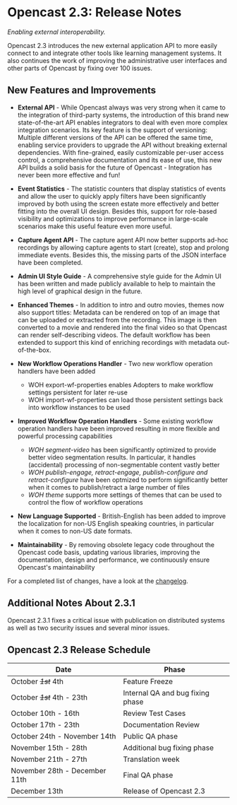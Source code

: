 Opencast 2.3: Release Notes
===========================

*Enabling external interoperability.*

Opencast 2.3 introduces the new external application API to more easily connect to and integrate other tools like
learning management systems. It also continues the work of improving the administrative user interfaces and other parts
of Opencast by fixing over 100 issues.


New Features and Improvements
-----------------------------

- **External API** - While Opencast always was very strong when it came to the integration of third-party systems,
    the introduction of this brand new state-of-the-art API enables integrators to deal with even more complex
    integration scenarios. Its key feature is the support of versioning: Multiple different versions of the API can be
    offered the same time, enabling service providers to upgrade the API without breaking external dependencies. With
    fine-grained, easily customizable per-user access control, a comprehensive documentation and its ease of use, this
    new API builds a solid basis for the future of Opencast - Integration has never been more effective and fun!

- **Event Statistics** - The statistic counters that display statistics of events and allow the user to quickly apply
    filters have been significantly improved by both using the screen estate more effectively and better fitting into
    the overall UI design. Besides this, support for role-based visibility and optimizations to improve performance in
    large-scale scenarios make this useful feature even more useful.

- **Capture Agent API** - The capture agent API now better supports ad-hoc recordings by allowing capture agents to
    start (create), stop and prolong immediate events. Besides this, the missing parts of the JSON interface have been
    completed.

- **Admin UI Style Guide** - A comprehensive style guide for the Admin UI has been written and made publicly available
    to help to maintain the high level of graphical design in the future.

- **Enhanced Themes** - In addition to intro and outro movies, themes now also support titles: Metadata can be
    rendered on top of an image that can be uploaded or extracted from the recording. This image is then converted to a
    movie and rendered into the final video so that Opencast can render self-describing videos. The default workflow
    has been extended to support this kind of enriching recordings with metadata out-of-the-box.

- **New Workflow Operations Handler** - Two new workflow operation handlers have been added
    - WOH export-wf-properties enables Adopters to make workflow settings persistent for later re-use
    - WOH import-wf-properties can load those persistent settings back into workflow instances to be used

- **Improved Workflow Operation Handlers** - Some existing workflow operation handlers have been improved resulting in
    more flexible and powerful processing capabilities
    - *WOH segment-video* has been significantly optimized to provide better video segmentation results. In particular,
      it handles (accidental) processing of non-segmentable content vastly better
    - *WOH publish-engage, retract-engage, publish-configure and retract-configure* have been optmized to perform
      significantly better when it comes to publish/retract a large  number of files
    - *WOH theme* supports more settings of themes that can be used to control the flow of workflow operations

- **New Language Supported** - British-English has been added to improve the localization for non-US English speaking
    countries, in particular when it comes to non-US date formats.

- **Maintainability** - By removing obsolete legacy code throughout the Opencast code basis, updating various
    libraries, improving the documentation, design and performance, we continuously ensure Opencast's maintainability

For a completed list of changes, have a look at the [changelog](changelog.md).


Additional Notes About 2.3.1
----------------------------

Opencast 2.3.1 fixes a critical issue with publication on distributed systems as well as two security issues and several
minor issues.


Opencast 2.3 Release Schedule
-----------------------------

|Date                               |Phase
|-----------------------------------|---------------------------------
|October <del>*1st*</del> 4th       |Feature Freeze
|October <del>*1st*</del> 4th - 23th|Internal QA and bug fixing phase
|October 10th - 16th                |Review Test Cases
|October 17th - 23th                |Documentation Review
|October 24th - November 14th       |Public QA phase
|November 15th - 28th               |Additional bug fixing phase
|November 21th - 27th               |Translation week
|November 28th - December 11th      |Final QA phase
|December 13th                      |Release of Opencast 2.3
